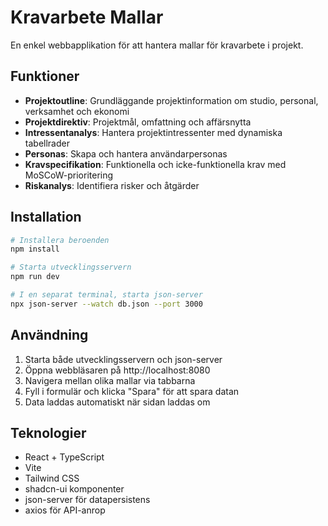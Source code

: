 # Kravarbete Mallar

En enkel webbapplikation för att hantera mallar för kravarbete i projekt.

## Funktioner

- **Projektoutline**: Grundläggande projektinformation om studio, personal, verksamhet och ekonomi
- **Projektdirektiv**: Projektmål, omfattning och affärsnytta
- **Intressentanalys**: Hantera projektintressenter med dynamiska tabellrader
- **Personas**: Skapa och hantera användarpersonas
- **Kravspecifikation**: Funktionella och icke-funktionella krav med MoSCoW-prioritering
- **Riskanalys**: Identifiera risker och åtgärder

## Installation

```bash
# Installera beroenden
npm install

# Starta utvecklingsservern
npm run dev

# I en separat terminal, starta json-server
npx json-server --watch db.json --port 3000
```

## Användning

1. Starta både utvecklingsservern och json-server
2. Öppna webbläsaren på http://localhost:8080
3. Navigera mellan olika mallar via tabbarna
4. Fyll i formulär och klicka "Spara" för att spara datan
5. Data laddas automatiskt när sidan laddas om

## Teknologier

- React + TypeScript
- Vite
- Tailwind CSS
- shadcn-ui komponenter
- json-server för datapersistens
- axios för API-anrop
